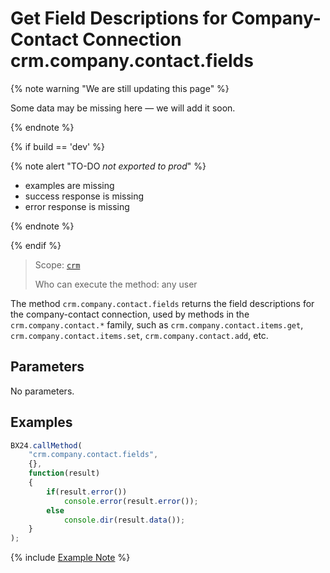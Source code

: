 # Get Field Descriptions for Company-Contact Connection crm.company.contact.fields

{% note warning "We are still updating this page" %}

Some data may be missing here — we will add it soon.

{% endnote %}

{% if build == 'dev' %}

{% note alert "TO-DO _not exported to prod_" %}

- examples are missing
- success response is missing
- error response is missing

{% endnote %}

{% endif %}

> Scope: [`crm`](../../../scopes/permissions.md)
>
> Who can execute the method: any user

The method `crm.company.contact.fields` returns the field descriptions for the company-contact connection, used by methods in the `crm.company.contact.*` family, such as `crm.company.contact.items.get`, `crm.company.contact.items.set`, `crm.company.contact.add`, etc.

## Parameters

No parameters.

## Examples

```js
BX24.callMethod(
    "crm.company.contact.fields",
    {},
    function(result)
    {
        if(result.error())
            console.error(result.error());
        else
            console.dir(result.data());
    }
);
```

{% include [Example Note](../../../../_includes/examples.md) %}